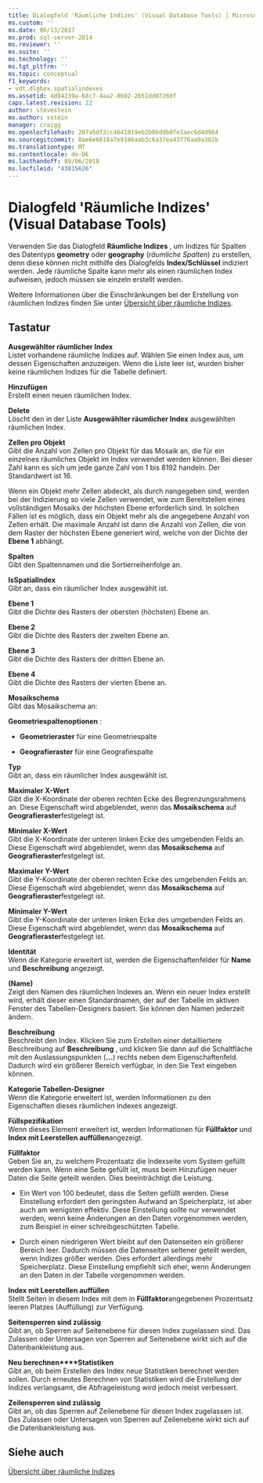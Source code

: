 ```yaml
---
title: Dialogfeld 'Räumliche Indizes' (Visual Database Tools) | Microsoft-Dokumentation
ms.custom: ''
ms.date: 06/13/2017
ms.prod: sql-server-2014
ms.reviewer: ''
ms.suite: ''
ms.technology: ''
ms.tgt_pltfrm: ''
ms.topic: conceptual
f1_keywords:
- vdt.dlgbox.spatialindexes
ms.assetid: 4d84239a-68c7-4aa2-8602-2b51dd07260f
caps.latest.revision: 22
author: stevestein
ms.author: sstein
manager: craigg
ms.openlocfilehash: 207a5df2cc4641819eb2b06ddb0fe1aec6d4d984
ms.sourcegitcommit: 8ae6e6618a7e9186aab3c6a37ea43776aa9a382b
ms.translationtype: MT
ms.contentlocale: de-DE
ms.lasthandoff: 09/06/2018
ms.locfileid: "43815626"
---
```

# <a name="spatial-indexes-dialog-box-visual-database-tools"></a>Dialogfeld 'Räumliche Indizes' (Visual Database Tools)
  Verwenden Sie das Dialogfeld **Räumliche Indizes** , um Indizes für Spalten des Datentyps **geometry** oder **geography** (*räumliche Spalten*) zu erstellen, denn diese können nicht mithilfe des Dialogfelds **Index/Schlüssel** indiziert werden. Jede räumliche Spalte kann mehr als einen räumlichen Index aufweisen, jedoch müssen sie einzeln erstellt werden.  
  
 Weitere Informationen über die Einschränkungen bei der Erstellung von räumlichen Indizes finden Sie unter [Übersicht über räumliche Indizes](../../relational-databases/spatial/spatial-indexes-overview.md).  
  
## <a name="options"></a>Tastatur  
 **Ausgewählter räumlicher Index**  
 Listet vorhandene räumliche Indizes auf. Wählen Sie einen Index aus, um dessen Eigenschaften anzuzeigen. Wenn die Liste leer ist, wurden bisher keine räumlichen Indizes für die Tabelle definiert.  
  
 **Hinzufügen**  
 Erstellt einen neuen räumlichen Index.  
  
 **Delete**  
 Löscht den in der Liste **Ausgewählter räumlicher Index** ausgewählten räumlichen Index.  
  
 **Zellen pro Objekt**  
 Gibt die Anzahl von Zellen pro Objekt für das Mosaik an, die für ein einzelnes räumliches Objekt im Index verwendet werden können. Bei dieser Zahl kann es sich um jede ganze Zahl von 1 bis 8192 handeln. Der Standardwert ist 16.  
  
 Wenn ein Objekt mehr Zellen abdeckt, als durch *n*angegeben sind, werden bei der Indizierung so viele Zellen verwendet, wie zum Bereitstellen eines vollständigen Mosaiks der höchsten Ebene erforderlich sind. In solchen Fällen ist es möglich, dass ein Objekt mehr als die angegebene Anzahl von Zellen erhält. Die maximale Anzahl ist dann die Anzahl von Zellen, die von dem Raster der höchsten Ebene generiert wird, welche von der Dichte der **Ebene 1** abhängt.  
  
 **Spalten**  
 Gibt den Spaltennamen und die Sortierreihenfolge an.  
  
 **IsSpatialIndex**  
 Gibt an, dass ein räumlicher Index ausgewählt ist.  
  
 **Ebene 1**  
 Gibt die Dichte des Rasters der obersten (höchsten) Ebene an.  
  
 **Ebene 2**  
 Gibt die Dichte des Rasters der zweiten Ebene an.  
  
 **Ebene 3**  
 Gibt die Dichte des Rasters der dritten Ebene an.  
  
 **Ebene 4**  
 Gibt die Dichte des Rasters der vierten Ebene an.  
  
 **Mosaikschema**  
 Gibt das Mosaikschema an:  
  
 **Geometriespaltenoptionen** :  
  
-   **Geometrieraster** für eine Geometriespalte  
  
-   **Geografieraster** für eine Geografiespalte  
  
 **Typ**  
 Gibt an, dass ein räumlicher Index ausgewählt ist.  
  
 **Maximaler X-Wert**  
 Gibt die X-Koordinate der oberen rechten Ecke des Begrenzungsrahmens an. Diese Eigenschaft wird abgeblendet, wenn das **Mosaikschema** auf **Geografieraster**festgelegt ist.  
  
 **Minimaler X-Wert**  
 Gibt die X-Koordinate der unteren linken Ecke des umgebenden Felds an. Diese Eigenschaft wird abgeblendet, wenn das **Mosaikschema** auf **Geografieraster**festgelegt ist.  
  
 **Maximaler Y-Wert**  
 Gibt die Y-Koordinate der oberen rechten Ecke des umgebenden Felds an. Diese Eigenschaft wird abgeblendet, wenn das **Mosaikschema** auf **Geografieraster**festgelegt ist.  
  
 **Minimaler Y-Wert**  
 Gibt die Y-Koordinate der unteren linken Ecke des umgebenden Felds an. Diese Eigenschaft wird abgeblendet, wenn das **Mosaikschema** auf **Geografieraster**festgelegt ist.  
  
 **Identität**  
 Wenn die Kategorie erweitert ist, werden die Eigenschaftenfelder für **Name** und **Beschreibung** angezeigt.  
  
 **(Name)**  
 Zeigt den Namen des räumlichen Indexes an. Wenn ein neuer Index erstellt wird, erhält dieser einen Standardnamen, der auf der Tabelle im aktiven Fenster des Tabellen-Designers basiert. Sie können den Namen jederzeit ändern.  
  
 **Beschreibung**  
 Beschreibt den Index. Klicken Sie zum Erstellen einer detailliertere Beschreibung auf **Beschreibung** , und klicken Sie dann auf die Schaltfläche mit den Auslassungspunkten (**…**) rechts neben dem Eigenschaftenfeld. Dadurch wird ein größerer Bereich verfügbar, in den Sie Text eingeben können.  
  
 **Kategorie Tabellen-Designer**  
 Wenn die Kategorie erweitert ist, werden Informationen zu den Eigenschaften dieses räumlichen Indexes angezeigt.  
  
 **Füllspezifikation**  
 Wenn dieses Element erweitert ist, werden Informationen für **Füllfaktor** und **Index mit Leerstellen auffüllen**angezeigt.  
  
 **Füllfaktor**  
 Geben Sie an, zu welchem Prozentsatz die Indexseite vom System gefüllt werden kann. Wenn eine Seite gefüllt ist, muss beim Hinzufügen neuer Daten die Seite geteilt werden. Dies beeinträchtigt die Leistung.  
  
-   Ein Wert von 100 bedeutet, dass die Seiten gefüllt werden. Diese Einstellung erfordert den geringsten Aufwand an Speicherplatz, ist aber auch am wenigsten effektiv. Diese Einstellung sollte nur verwendet werden, wenn keine Änderungen an den Daten vorgenommen werden, zum Beispiel in einer schreibgeschützten Tabelle.  
  
-   Durch einen niedrigeren Wert bleibt auf den Datenseiten ein größerer Bereich leer. Dadurch müssen die Datenseiten seltener geteilt werden, wenn Indizes größer werden. Dies erfordert allerdings mehr Speicherplatz. Diese Einstellung empfiehlt sich eher, wenn Änderungen an den Daten in der Tabelle vorgenommen werden.  
  
 **Index mit Leerstellen auffüllen**  
 Stellt Seiten in diesem Index mit dem in **Füllfaktor**angegebenen Prozentsatz leeren Platzes (Auffüllung) zur Verfügung.  
  
 **Seitensperren sind zulässig**  
 Gibt an, ob Sperren auf Seitenebene für diesen Index zugelassen sind. Das Zulassen oder Untersagen von Sperren auf Seitenebene wirkt sich auf die Datenbankleistung aus.  
  
 **Neu berechnen****Statistiken**   
 Gibt an, ob beim Erstellen des Index neue Statistiken berechnet werden sollen. Durch erneutes Berechnen von Statistiken wird die Erstellung der Indizes verlangsamt, die Abfrageleistung wird jedoch meist verbessert.  
  
 **Zeilensperren sind zulässig**  
 Gibt an, ob das Sperren auf Zeilenebene für diesen Index zugelassen ist. Das Zulassen oder Untersagen von Sperren auf Zeilenebene wirkt sich auf die Datenbankleistung aus.  
  
## <a name="see-also"></a>Siehe auch  
 [Übersicht über räumliche Indizes](../../relational-databases/spatial/spatial-indexes-overview.md)  
  
  
